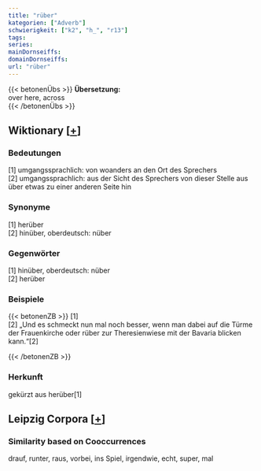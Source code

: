 ```yaml
---
title: "rüber"
kategorien: ["Adverb"]
schwierigkeit: ["k2", "h_", "r13"]
tags:
series:
mainDornseiffs:
domainDornseiffs:
url: "rüber"
---
```


{{< betonenÜbs >}}
**Übersetzung:**  
over here, across  
{{< /betonenÜbs >}}

## Wiktionary [[+](https://de.wiktionary.org/wiki/rüber)]

### Bedeutungen
[1] umgangssprachlich: von woanders an den Ort des Sprechers  
[2] umgangssprachlich: aus der Sicht des Sprechers von dieser Stelle aus über etwas zu einer anderen Seite hin  

### Synonyme
[1] herüber  
[2] hinüber, oberdeutsch: nüber  

### Gegenwörter
[1] hinüber, oberdeutsch: nüber  
[2] herüber  

### Beispiele
{{< betonenZB >}}
[1]  
[2] „Und es schmeckt nun mal noch besser, wenn man dabei auf die Türme der Frauenkirche oder rüber zur Theresienwiese mit der Bavaria blicken kann.“[2]  

{{< /betonenZB >}}
### Herkunft
gekürzt aus herüber[1]  


## Leipzig Corpora [[+](https://corpora.uni-leipzig.de/en/res?word=rüber&corpusId=deu_newscrawl-public_2018)]


### Similarity based on Cooccurrences
drauf, runter, raus, vorbei, ins Spiel, irgendwie, echt, super, mal

